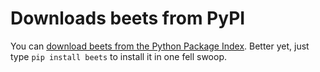 # Downloads beets from PyPI #

You can [download beets from the Python Package Index](https://pypi.python.org/pypi/beets#downloads). Better yet, just type `pip install beets` to install it in one fell swoop.